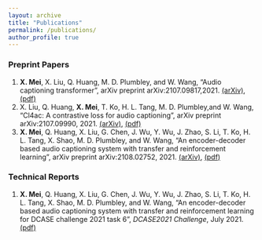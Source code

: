 ```yaml
---
layout: archive
title: "Publications"
permalink: /publications/
author_profile: true
---
```


### Preprint Papers
1. **X. Mei**, X. Liu, Q. Huang, M. D. Plumbley, and W. Wang, “Audio captioning transformer”, arXiv preprint arXiv:2107.09817,2021. [(arXiv)](https://arxiv.org/abs/2107.09817), [(pdf)](/files/Audio_Captioning_Transformer.pdf)
2. X. Liu, Q. Huang, **X. Mei**, T. Ko, H. L. Tang, M. D. Plumbley,and W. Wang, “Cl4ac: A contrastive loss for audio captioning”, arXiv preprint arXiv:2107.09990, 2021. [(arXiv)](https://arxiv.org/abs/2107.09990), [(pdf)](/files/CL4AC-A_CONTRASTIVE_LOSS_FOR_AUDIO_CAPTIONING.pdf)
3. **X. Mei**, Q. Huang, X. Liu, G. Chen, J. Wu, Y. Wu, J. Zhao, S. Li, T. Ko, H. L. Tang, X. Shao, M. D. Plumbley, and W. Wang, “An  encoder-decoder based audio captioning system with transfer and reinforcement learning”, arXiv preprint arXiv:2108.02752, 2021. [(arXiv)](https://arxiv.org/abs/2108.02752), [(pdf)](/files/An_Encoder-Decoder_Based_Audio_Captioning_System_With_Transfer_and_Reinforcement_Learning.pdf)


### Technical Reports
1. **X. Mei**, Q. Huang, X. Liu, G. Chen, J. Wu, Y. Wu, J. Zhao, S. Li, T. Ko, H. L. Tang, X. Shao, M. D. Plumbley, and W. Wang, “An encoder-decoder based audio captioning system with transfer and reinforcement learning for DCASE challenge 2021 task 6”, *DCASE2021 Challenge*, July 2021. [(pdf)](/files/2021_DCASE_Task6_audio_captioning.pdf)
